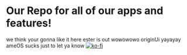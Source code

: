 # Our Repo for all of our apps and features!
we think your gonna like it here
ester is out wowowowo
originUi yayayay
ameOS sucks just to let ya know
[![ko-fi](https://ko-fi.com/img/githubbutton_sm.svg)](https://ko-fi.com/M4M3VQMTW)
